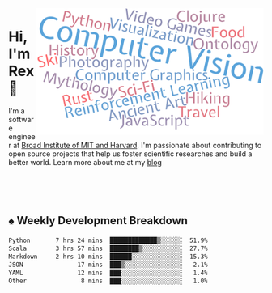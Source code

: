 <img src="https://raw.githubusercontent.com/rexwangcc/rexwangcc/master/myself.png" alt="Rex!" width="450" height="250" align="right">

# Hi, I'm Rex 👋

I'm a software engineer at [Broad Institute of MIT and Harvard](https://www.broadinstitute.org/). I'm passionate about contributing to open source projects that help us foster scientific researches and build a better world. Learn more about me at my [blog](https://rexwang.cc)

<br>
<br>
<br>

<table>
<tr valign="top" width="50%">
<!-- <td > -->

## ♠ Weekly Development Breakdown

<!-- code_time starts -->

```text
Python       7 hrs 24 mins  █████████████▒░░░░░░  51.9%
Scala        3 hrs 57 mins  ████████▒░░░░░░░░░░░  27.7%
Markdown     2 hrs 10 mins  ██████░░░░░░░░░░░░░░  15.3%
JSON               17 mins  ███▒░░░░░░░░░░░░░░░░   2.1%
YAML               12 mins  ███░░░░░░░░░░░░░░░░░   1.4%
Other               8 mins  ███░░░░░░░░░░░░░░░░░   1.0%
```

<!-- code_time ends -->

<!-- Placeholder for my Game statuses -->

<!-- <td valign="top" width="50%">

#### ♦ My Personal Progress

</td> -->

</tr>
</table>
